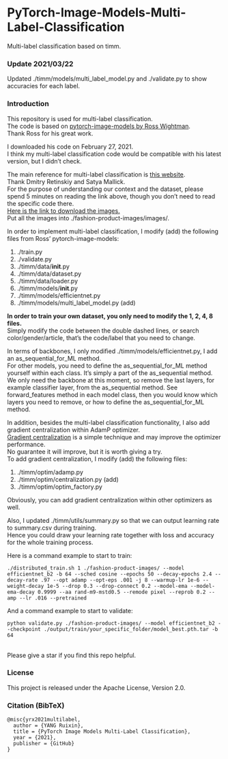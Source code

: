 # PyTorch-Image-Models-Multi-Label-Classification
Multi-label classification based on timm.

### Update 2021/03/22
Updated ./timm/models/multi_label_model.py and ./validate.py to show accuracies for each label.

### Introduction
This repository is used for multi-label classification. <br>
The code is based on [pytorch-image-models by Ross Wightman](https://github.com/rwightman/pytorch-image-models). <br>
Thank Ross for his great work.

I downloaded his code on February 27, 2021. <br>
I think my multi-label classification code would be compatible with his latest version, but I didn’t check.

The main reference for multi-label classification is [this website](https://learnopencv.com/multi-label-image-classification-with-pytorch/). <br>
Thank Dmitry Retinskiy and Satya Mallick. <br>
For the purpose of understanding our context and the dataset, please spend 5 minutes on reading the link above, though you don’t need to read the specific code there. <br>
[Here is the link to download the images.](https://www.kaggle.com/paramaggarwal/fashion-product-images-small) <br>
Put all the images into ./fashion-product-images/images/.

In order to implement multi-label classification, I modify (add) the following files from Ross’ pytorch-image-models:
1.	 ./train.py
2.	 ./validate.py
3.	 ./timm/data/__init__.py
4.	 ./timm/data/dataset.py
5.	 ./timm/data/loader.py
6.	 ./timm/models/__init__.py
7.	 ./timm/models/efficientnet.py
8.	 ./timm/models/multi_label_model.py (add)

**In order to train your own dataset, you only need to modify the 1, 2, 4, 8 files.** <br>
Simply modify the code between the double dashed lines, or search color/gender/article, that’s the code/label that you need to change.

In terms of backbones, I only modified ./timm/models/efficientnet.py, I add an as_sequential_for_ML method. <br>
For other models, you need to define the as_sequential_for_ML method yourself within each class. It’s simply a part of the as_sequential method. <br>
We only need the backbone at this moment, so remove the last layers, for example classifier layer, from the as_sequential method. See forward_features method in each model class, then you would know which layers you need to remove, or how to define the as_sequential_for_ML method.

In addition, besides the multi-label classification functionality, I also add gradient centralization within AdamP optimizer. <br>
[Gradient centralization](https://github.com/Yonghongwei/Gradient-Centralization) is a simple technique and may improve the optimizer performance. <br>
No guarantee it will improve, but it is worth giving a try. <br>
To add gradient centralization, I modify (add) the following files:
1.	 ./timm/optim/adamp.py
2.	 ./timm/optim/centralization.py (add)
3.	 ./timm/optim/optim_factory.py <br>

Obviously, you can add gradient centralization within other optimizers as well.

Also, I updated ./timm/utils/summary.py so that we can output learning rate to summary.csv during training. <br>
Hence you could draw your learning rate together with loss and accuracy for the whole training process.

Here is a command example to start to train: <br>
```
./distributed_train.sh 1 ./fashion-product-images/ --model efficientnet_b2 -b 64 --sched cosine --epochs 50 --decay-epochs 2.4 --decay-rate .97 --opt adamp --opt-eps .001 -j 8 --warmup-lr 1e-6 --weight-decay 1e-5 --drop 0.3 --drop-connect 0.2 --model-ema --model-ema-decay 0.9999 --aa rand-m9-mstd0.5 --remode pixel --reprob 0.2 --amp --lr .016 --pretrained  
```

And a command example to start to validate: <br>
```
python validate.py ./fashion-product-images/ --model efficientnet_b2 --checkpoint ./output/train/your_specific_folder/model_best.pth.tar -b 64  
```
 
 <br>
Please give a star if you find this repo helpful.

### License
This project is released under the Apache License, Version 2.0.

### Citation (BibTeX)
```
@misc{yrx2021multilabel,
  author = {YANG Ruixin},
  title = {PyTorch Image Models Multi-Label Classification},
  year = {2021},
  publisher = {GitHub}
}
```
